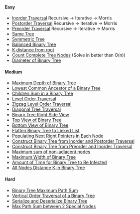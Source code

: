 #### Easy
- [Inorder Traversal](https://leetcode.com/problems/binary-tree-inorder-traversal/description/) Recursive -> Iterative -> Morris
- [Postorder Traversal](https://leetcode.com/problems/binary-tree-postorder-traversal/description/) Recursive -> Iterative -> Morris
- [Preorder Traversal](https://leetcode.com/problems/binary-tree-preorder-traversal/description/) Recursive -> Iterative -> Morris
- [Same Tree](https://leetcode.com/problems/same-tree/description/)
- [Symmetric Tree](https://leetcode.com/problems/symmetric-tree/description/)
- [Balanced Binary Tree](https://leetcode.com/problems/balanced-binary-tree/description/)
- [K distance from root](https://www.geeksforgeeks.org/problems/k-distance-from-root/1)
- [Count Complete Tree Nodes](https://leetcode.com/problems/count-complete-tree-nodes/description/) (Solve in better than O(n))
- [Diameter of Binary Tree](https://leetcode.com/problems/diameter-of-binary-tree/description/)

#### Medium
- [Maximum Depth of Binary Tree](https://leetcode.com/problems/maximum-depth-of-binary-tree/description/)
- [Lowest Common Ancestor of a Binary Tree](https://leetcode.com/problems/lowest-common-ancestor-of-a-binary-tree/description/)
- [Children Sum in a Binary Tree](https://www.geeksforgeeks.org/problems/children-sum-parent/1)
- [Level Order Traversal](https://leetcode.com/problems/binary-tree-level-order-traversal/description/)
- [Zigzag Level Order Traversal](https://leetcode.com/problems/binary-tree-zigzag-level-order-traversal/description/)
- [Diagonal Tree Traversal](https://www.geeksforgeeks.org/problems/diagonal-traversal-of-binary-tree/1)
- [Binary Tree Right Side View](https://leetcode.com/problems/binary-tree-right-side-view/description/)
- [Top View of Binary Tree](https://www.geeksforgeeks.org/problems/top-view-of-binary-tree/1)
- [Bottom View of Binary Tree](https://www.geeksforgeeks.org/problems/bottom-view-of-binary-tree/1)
- [Flatten Binary Tree to Linked List](https://leetcode.com/problems/flatten-binary-tree-to-linked-list/description/)
- [Populating Next Right Pointers in Each Node](https://leetcode.com/problems/populating-next-right-pointers-in-each-node/description/)
- [Construct Binary Tree from Inorder and Postorder Traversal](https://leetcode.com/problems/construct-binary-tree-from-inorder-and-postorder-traversal/description/)
- [Construct Binary Tree from Preorder and Inorder Traversal](https://leetcode.com/problems/construct-binary-tree-from-preorder-and-inorder-traversal/description/)
- [Maximum sum of non-adjacent nodes](https://www.geeksforgeeks.org/problems/maximum-sum-of-non-adjacent-nodes/0)
- [Maximum Width of Binary Tree](https://leetcode.com/problems/maximum-width-of-binary-tree/description/)
- [Amount of Time for Binary Tree to Be Infected](https://leetcode.com/problems/amount-of-time-for-binary-tree-to-be-infected/description/)
- [All Nodes Distance K in Binary Tree](https://leetcode.com/problems/all-nodes-distance-k-in-binary-tree/description/)

#### Hard
- [Binary Tree Maximum Path Sum](https://leetcode.com/problems/binary-tree-maximum-path-sum/description/)
- [Vertical Order Traversal of a Binary Tree](https://leetcode.com/problems/vertical-order-traversal-of-a-binary-tree/description/)
- [Serialize and Deserialize Binary Tree](https://leetcode.com/problems/serialize-and-deserialize-binary-tree/description/)
- [Max Path Sum between 2 Special Nodes](https://www.geeksforgeeks.org/problems/maximum-path-sum/1)